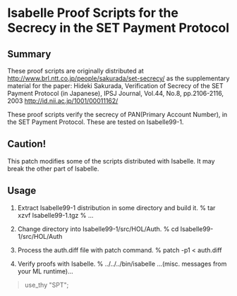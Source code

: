 # Isabelle Proof Scripts for the Secrecy in the SET Payment Protocol

## Summary
These proof scripts are originally distributed at http://www.brl.ntt.co.jp/people/sakurada/set-secrecy/ as
the supplementary material for the paper:
    Hideki Sakurada,
    Verification of Secrecy of the SET Payment Protocol (in Japanese),
    IPSJ Journal, Vol.44, No.8, pp.2106-2116, 2003
    http://id.nii.ac.jp/1001/00011162/

These proof scripts verify the secrecy of PAN(Primary Account Number), in the SET Payment Protocol. These are tested on Isabelle99-1.

## Caution!
This patch modifies some of the scripts distributed with Isabelle. It may break the other part of Isabelle.

## Usage
1. Extract Isabelle99-1 distribution in some directory and build it.
% tar xzvf Isabelle99-1.tgz
% ...
	
2. Change directory into Isabelle99-1/src/HOL/Auth.
% cd Isabelle99-1/src/HOL/Auth
	
3. Process the auth.diff file with patch command.
% patch -p1 < auth.diff
	
4. Verify proofs with Isabelle.
% ../../../bin/isabelle
...(misc. messages from your ML runtime)...
> use_thy "SPT";
